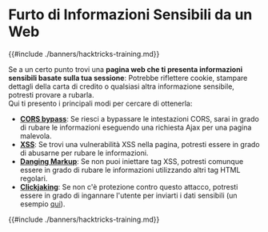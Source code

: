 # Furto di Informazioni Sensibili da un Web

{{#include ./banners/hacktricks-training.md}}

Se a un certo punto trovi una **pagina web che ti presenta informazioni sensibili basate sulla tua sessione**: Potrebbe riflettere cookie, stampare dettagli della carta di credito o qualsiasi altra informazione sensibile, potresti provare a rubarla.\
Qui ti presento i principali modi per cercare di ottenerla:

- [**CORS bypass**](pentesting-web/cors-bypass.md): Se riesci a bypassare le intestazioni CORS, sarai in grado di rubare le informazioni eseguendo una richiesta Ajax per una pagina malevola.
- [**XSS**](pentesting-web/xss-cross-site-scripting/index.html): Se trovi una vulnerabilità XSS nella pagina, potresti essere in grado di abusarne per rubare le informazioni.
- [**Danging Markup**](pentesting-web/dangling-markup-html-scriptless-injection/index.html): Se non puoi iniettare tag XSS, potresti comunque essere in grado di rubare le informazioni utilizzando altri tag HTML regolari.
- [**Clickjaking**](pentesting-web/clickjacking.md): Se non c'è protezione contro questo attacco, potresti essere in grado di ingannare l'utente per inviarti i dati sensibili (un esempio [qui](https://medium.com/bugbountywriteup/apache-example-servlet-leads-to-61a2720cac20)).

{{#include ./banners/hacktricks-training.md}}
